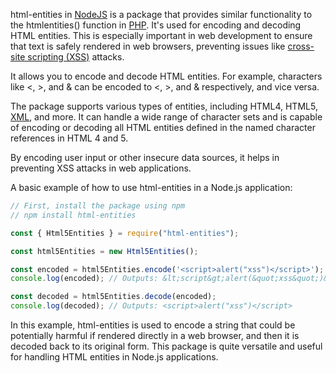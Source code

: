 html-entities in [NodeJS](../misc/node.md) is a package that provides similar functionality to the htmlentities() function in [PHP](../programming/php.md). It's used for encoding and decoding HTML entities. This is especially important in web development to ensure that text is safely rendered in web browsers, preventing issues like [cross-site scripting (XSS)](../web/xss.md) attacks.

It allows you to encode and decode HTML entities. For example, characters like <, >, and & can be encoded to <, >, and & respectively, and vice versa.

The package supports various types of entities, including HTML4, HTML5, [XML](../programming/xml.md), and more. It can handle a wide range of character sets and is capable of encoding or decoding all HTML entities defined in the named character references in HTML 4 and 5.

By encoding user input or other insecure data sources, it helps in preventing XSS attacks in web applications.

A basic example of how to use html-entities in a Node.js application:

```javascript
// First, install the package using npm
// npm install html-entities

const { Html5Entities } = require("html-entities");

const html5Entities = new Html5Entities();

const encoded = html5Entities.encode('<script>alert("xss")</script>');
console.log(encoded); // Outputs: &lt;script&gt;alert(&quot;xss&quot;)&lt;/script&gt;

const decoded = html5Entities.decode(encoded);
console.log(decoded); // Outputs: <script>alert("xss")</script>
```

In this example, html-entities is used to encode a string that could be potentially harmful if rendered directly in a web browser, and then it is decoded back to its original form. This package is quite versatile and useful for handling HTML entities in Node.js applications.
